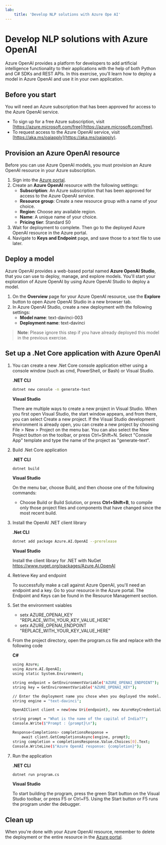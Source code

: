 ```yaml
---
lab:
    title: 'Develop NLP solutions with Azure Ope AI'
---
```

# Develop NLP solutions with Azure OpenAI

Azure OpenAI provides a platform for developers to add artificial intelligence functionality to their applications with the help of both Python and C# SDKs and REST APIs. In this exercise, you'll learn how to deploy a model in Azure OpenAI and use it in your own application.

## Before you start

You will need an Azure subscription that has been approved for access to the Azure OpenAI service.

- To sign up for a free Azure subscription, visit [https://azure.microsoft.com/free](https://azure.microsoft.com/free).
- To request access to the Azure OpenAI service, visit [https://aka.ms/oaiapply](https://aka.ms/oaiapply).

## Provision an Azure OpenAI resource

Before you can use Azure OpenAI models, you must provision an Azure OpenAI resource in your Azure subscription.

1. Sign into the [Azure portal](https://portal.azure.com).
2. Create an **Azure OpenAI** resource with the following settings:
    - **Subscription**: An Azure subscription that has been approved for access to the Azure OpenAI service.
    - **Resource group**: Create a new resource group with a name of your choice.
    - **Region**: Choose any available region.
    - **Name**: A unique name of your choice.
    - **Pricing tier**: Standard S0
3. Wait for deployment to complete. Then go to the deployed Azure OpenAI resource in the Azure portal.
4. Navigate to **Keys and Endpoint** page, and save those to a text file to use later.

## Deploy a model

Azure OpenAI provides a web-based portal named **Azure OpenAI Studio**, that you can use to deploy, manage, and explore models. You'll start your exploration of Azure OpenAI by using Azure OpenAI Studio to deploy a model.

1. On the **Overview** page for your Azure OpenAI resource, use the **Explore** button to open Azure OpenAI Studio in a new browser tab.
2. In Azure OpenAI Studio, create a new deployment with the following settings:
    - **Model name**: text-davinci-003
    - **Deployment name**: text-davinci

> **Note**: Please ignore this step if you have already deployed this model in the previous exercise.

## Set up a .Net Core application with Azure OpenAI  
1. You can create a new .Net Core console application either using a console window (such as cmd, PowerShell, or Bash) or Visual Studio. 

    **.NET CLI**

    ```bash
    dotnet new console -n generate-text
    ```
    
    **Visual Studio**
    
    There are multiple ways to create a new project in Visual Studio. When you first open Visual Studio, the start window appears, and from there, you can select Create a new project. If the Visual Studio development environment is already open, you can create a new project by choosing File > New > Project on the menu bar. You can also select the New Project button on the toolbar, or press Ctrl+Shift+N.
Select "Console App" template and type the name of the project as "generate-text".

2. Build .Net Core application
    
    **.NET CLI**

    ```bash
    dotnet build
    ```
    
    **Visual Studio**
    
    On the menu bar, choose Build, and then choose one of the following commands:
    - Choose Build or Build Solution, or press **Ctrl+Shift+B**, to compile only those project files and components that have changed since the most recent build.

3. Install the OpenAI .NET client library

    **.Net CLI**

    ```bash
    dotnet add package Azure.AI.OpenAI --prerelease
    ```

    **Visual Studio**
    
    Install the client library for .NET with NuGet https://www.nuget.org/packages/Azure.AI.OpenAI
    

4. Retrieve Key and endpoint

    To successfully make a call against Azure OpenAI, you'll need an endpoint and a key. Go to your resource in the Azure portal. The Endpoint and Keys can be found in the Resource Management section.

5. Set the environment vaiables

    - setx AZURE_OPENAI_KEY "REPLACE_WITH_YOUR_KEY_VALUE_HERE"
    - setx AZURE_OPENAI_ENDPOINT "REPLACE_WITH_YOUR_KEY_VALUE_HERE"

6. From the project directory, open the program.cs file and replace with the following code

    **C#**

    ```bash
    using Azure;
    using Azure.AI.OpenAI;
    using static System.Environment;

    string endpoint = GetEnvironmentVariable("AZURE_OPENAI_ENDPOINT");
    string key = GetEnvironmentVariable("AZURE_OPENAI_KEY");

    // Enter the deployment name you chose when you deployed the model.
    string engine = "text-davinci";

    OpenAIClient client = new(new Uri(endpoint), new AzureKeyCredential(key));

    string prompt = "What is the name of the capital of India??";
    Console.Write($"Prompt : {prompt}\n");

    Response<Completions> completionsResponse = 
        await client.GetCompletionsAsync(engine, prompt);
    string completion = completionsResponse.Value.Choices[0].Text;
    Console.WriteLine($"Azure OpenAI response: {completion}");
    ```

7. Run the application

    **.NET CLI**
    ```bash
    dotnet run program.cs
    ```
    
    **Visual Studio**
    
    To start building the program, press the green Start button on the Visual Studio toolbar, or press F5 or Ctrl+F5. Using the Start button or F5 runs the program under the debugger.

## Clean up

When you're done with your Azure OpenAI resource, remember to delete the deployment or the entire resource in the [Azure portal](https://portal.azure.com?azure-portal=true).


